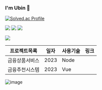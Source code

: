 ### I'm Ubin 👋

[![Solved.ac Profile](http://mazassumnida.wtf/api/v2/generate_badge?boj=dbqls43)](https://solved.ac/dbqls43/)

<img src="https://img.shields.io/badge/Python-6666FF?style=flat-square&logo=firebase&logoColor=white"/> <img src="https://img.shields.io/badge/Java-CC3333?style=flat-square&logo=firebase&logoColor=white"/> <img src="https://img.shields.io/badge/Spring-009900?style=flat-square&logo=firebase&logoColor=white"/>


 <a href="https://kuninyb.tistory.com/" target="_blank"><img src="https://img.shields.io/badge/Blog-996633?style=flat-square&logo=Blog&logoColor=white"/></a>

프로젝트목록 | 일자 | 사용기술 | 링크
------------|------|-------|-----|
금융상품서비스 | 2023 | Node
금융추천시스템 | 2023 | Vue

![image](https://user-images.githubusercontent.com/76957075/235043083-bd0e9086-2f6a-456b-977d-10a0e92dc3b1.png)
